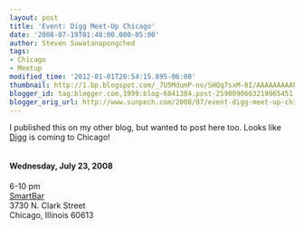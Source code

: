 ```yaml
---
layout: post
title: 'Event: Digg Meet-Up Chicago'
date: '2008-07-19T01:48:00.000-05:00'
author: Steven Suwatanapongched
tags:
- Chicago
- Meetup
modified_time: '2012-01-01T20:54:15.895-06:00'
thumbnail: http://1.bp.blogspot.com/_7U5MdumP-no/SHQq7sxM-8I/AAAAAAAAAks/lcoBl4SRTVI/s72-c/digg_chicago.jpg
blogger_id: tag:blogger.com,1999:blog-6841384.post-2590090663219965451
blogger_orig_url: http://www.sunpech.com/2008/07/event-digg-meet-up-chicago.html
---
```


I published this on my other blog, but wanted to post here too.  Looks like <a href="http://www.digg.com/">Digg</a> is coming to Chicago!

<a href="http://upcoming.yahoo.com/event/830845/"><img alt="" border="0" id="BLOGGER_PHOTO_ID_5220845073147427778" src="http://1.bp.blogspot.com/_7U5MdumP-no/SHQq7sxM-8I/AAAAAAAAAks/lcoBl4SRTVI/s400/digg_chicago.jpg" /></a>

#### Wednesday, July 23, 2008
6-10 pm<br />
<a href="http://www.smartbarchicago.com/">SmartBar</a><br />
3730 N. Clark Street<br />
Chicago, Illinois 60613